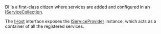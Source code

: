 DI is a first-class citizen where services are added and configured in an [IServiceCollection](https://docs.microsoft.com/en-us/dotnet/api/microsoft.extensions.dependencyinjection.iservicecollection). 

The [IHost](https://docs.microsoft.com/en-us/dotnet/api/microsoft.extensions.hosting.ihost) interface exposes the [IServiceProvider](https://docs.microsoft.com/en-us/dotnet/api/system.iserviceprovider) instance, which acts as a container of all the registered services.

